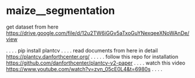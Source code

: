 # maize__segmentation


get dataset from here 
https://drive.google.com/file/d/12u2TW6iGGv5aTxoGuYNexqeeXNoWAnDe/view

.
.
.
.
pip install plantcv
.
.
.
.
read documents from here in detail
https://plantcv.danforthcenter.org/
.
.
.
.
.
follow this repo for installation
https://github.com/danforthcenter/plantcv-v2-paper
.
.
.
.
watch this video
https://www.youtube.com/watch?v=zvn_05cE0L4&t=6980s
.
.
.
.
